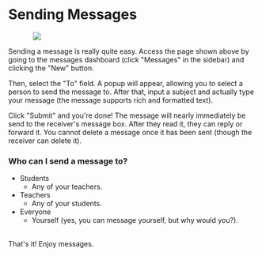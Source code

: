 # Sending Messages

<img src="./files/messages-new.png" style="max-width: 80%;width: auto;display: block;margin: 0 auto;" />

Sending a message is really quite easy. Access the page shown above by going to the messages dashboard (click "Messages" in the sidebar) and clicking the "New" button.

Then, select the "To" field. A popup will appear, allowing you to select a person to send the message to.  After that, input a subject and actually type your message (the message supports rich and formatted text).

Click "Submit" and you're done! The message will nearly immediately be send to the receiver's message box. After they read it, they can reply or forward it.  You cannot delete a message once it has been sent (though the receiver can delete it).

### Who can I send a message to?
* Students
	* Any of your teachers.
* Teachers
	* Any of your students.
* Everyone
	* Yourself (yes, you can message yourself, but why would you?).

<br>
That's it! Enjoy messages.